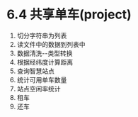# 6.4 共享单车(project)

1. 切分字符串为列表
2. 读文件中的数据到列表中
3. 数据清洗--类型转换
4. 根据经纬度计算距离
5. 查询智慧站点
6. 统计可用单车数量
7. 站点空闲率统计
8. 租车
9. 还车
